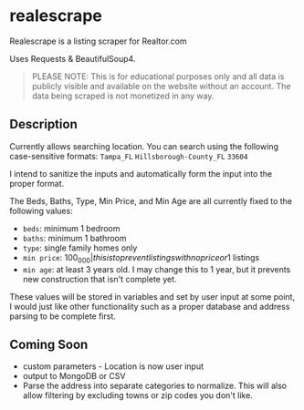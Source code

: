 # realescrape
Realescrape is a listing scraper for Realtor.com

Uses Requests & BeautifulSoup4.

> PLEASE NOTE: This is for educational purposes only and all data is publicly visible and available on the website without an account. The data being scraped is not monetized in any way.

## Description

Currently allows searching location. You can search using the following case-sensitive formats:
`Tampa_FL`
`Hillsborough-County_FL`
`33604`

I intend to sanitize the inputs and automatically form the input into the proper format.

The Beds, Baths, Type, Min Price, and Min Age are all currently fixed to the following values:
- `beds`: minimum 1 bedroom
- `baths`: minimum 1 bathroom
- `type`: single family homes only
- `min price`: $100_000 | this is to prevent listings with no price or 1$ listings
- `min age`: at least 3 years old. I may change this to 1 year, but it prevents new construction that isn't complete yet.

These values will be stored in variables and set by user input at some point, I would just like other functionality such as a proper database
and address parsing to be complete first.

## Coming Soon
- custom parameters - Location is now user input
- output to MongoDB or CSV
- Parse the address into separate categories to normalize. This will also
allow filtering by excluding towns or zip codes you don't like.


